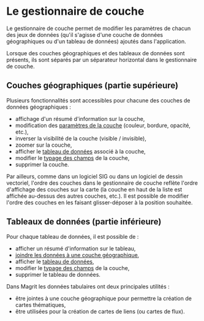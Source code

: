 # Le gestionnaire de couche

Le gestionnaire de couche permet de modifier les paramètres de chacun des jeux de données (qu'il s'agisse d'une couche 
de données géographiques ou d'un tableau de données) ajoutés dans l'application.

<ZoomImg
    src="./img/layer-manager.png"
    alt="Gestionnaire de couche"
    caption="Exemple : Gestionnaire de couche avec trois couches géographiques et un tableau de données"
/>

Lorsque des couches géographiques et des tableaux de données sont présents, ils sont séparés par un séparateur horizontal
dans le gestionnaire de couche.

## Couches géographiques (partie supérieure)

Plusieurs fonctionnalités sont accessibles pour chacune des couches de données géographiques :

- affichage d'un résumé d'information sur la couche,
- modification des [paramètres de la couche](./layer-properties) (couleur, bordure, opacité, etc.),
- inverser la visibilité de la couche (visible / invisible),
- zoomer sur la couche,
- afficher le [tableau de données](./data-table) associé à la couche,
- modifier le [typage des champs](./typing) de la couche,
- supprimer la couche.

Par ailleurs, comme dans un logiciel SIG ou dans un logiciel de dessin vectoriel, l'ordre des couches dans le gestionnaire de couche
reflète l'ordre d'affichage des couches sur la carte (la couche en haut de la liste est affichée au-dessus des autres couches, etc.).
Il est possible de modifier l'ordre des couches en les faisant glisser-déposer à la position souhaitée.

## Tableaux de données (partie inférieure)

Pour chaque tableau de données, il est possible de :

- afficher un résumé d'information sur le tableau,
- [joindre les données à une couche géographique](./functionalities/join),
- afficher le [tableau de données](./data-table),
- modifier le [typage des champs](./typing) de la couche,
- supprimer le tableau de données.

Dans Magrit les données tabulaires ont deux principales utilités :

- être jointes à une couche géographique pour permettre la création de cartes thématiques,
- être utilisées pour la création de cartes de liens (ou cartes de flux).
